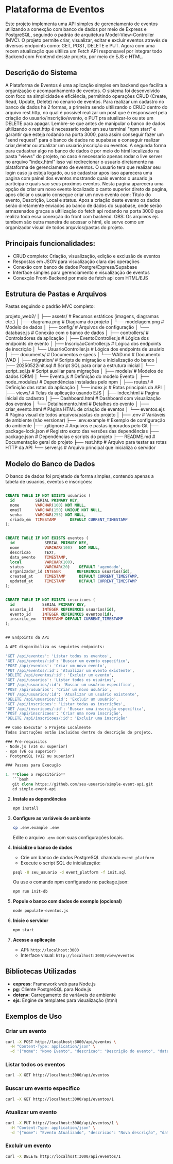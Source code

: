 # Plataforma de Eventos

Este projeto implementa uma API simples de gerenciamento de eventos utilizando a conexção com banco de dados por meio de  Express e PostgreSQL, seguindo o padrão de arquitetura  Model-View-Controller (MVC). O projeto permite criar, visualizar, editar e excluir eventos através de diversos endpoints como: GET, POST, DELETE e PUT. Agora com uma recem atualização que ultiliza um Fetch API responsavel por integrar todo Backend com Frontend desste projeto, por meio de EJS e HTML.

## Descrição do Sistema

A Plataforma de Eventos é uma aplicação simples em backend que facilita a organização e acompanhamento de eventos. O sistema foi desenvolvido com foco na simplicidade e eficiência, permitindo operações CRUD (Create, Read, Update, Delete) no cenario de eventos. 
Para realizar um cadastro no banco de dados há 2 formas, a primeira sendo ultilizando o CRUD dentro do arquivo rest.http, no qual é possivel realizar um post que é responsavel pela criação do usuario/inscrição/evento, o PUT pra atualizar-lo ou ate um DELETE para apagar. Lembre-se que antes de manipular o banco de dados ultilizando o rest.http é necessario rodar em seu terminal "npm start" e garantir que esteja rodando na porta 3000, para assim conseguir fazer um "send request" para o banco de dados no supabase e conseguir realizar criar,deletar ou atualizar um usuario,inscrição ou eventos. 
A segunda forma para cadastrar algo no banco de dados é por meio do html localizado na pasta "views" do projeto, no caso é necessario apenas rodar o live server no arquivo "index.html" isso vai redirecionar o usuario diretamente na plataforma de gerenciamento de eventos. O usuario tera que realizar seu login caso ja esteja logado, ou se cadastrar apos isso aparecera uma pagina com painel dos eventos mostrando quais eventos o usuario ja participa e quais sao seus proximos eventos. Nesta pagina aparecera uma opção de criar um novo evento localizado o canto superior direto  da pagina, apos cliclar o usuario consegue criar um novo evento com: Titulo do evento, Descrição, Local e status. Apos a criação deste evento os dados serão diretamente enviados ao banco de dados do supabase, onde serão armazenados graças a ultilização do fetch api rodando na porta 3000 que realiza toda essa conexção do front com backend.
OBS: Os arquivos ejs tambem são outra maneira de acessar o html, ele serve como um organizador visual de todos arquvios/pastas do projeto.

## Principais funcionalidades:
- CRUD completo: Criação, visualização, edição e exclusão de eventos 
- Respostas em JSON para visualização clara das operações
- Conexão com banco de dados Postgre/Express/Supabase
- Interface simples para gerenciamento  e visualização de eventos
- Conexção Front-Backend por meio de  fetch api com HTML/EJS


## Estrutura de Pastas e Arquivos

Pastas seguindo o padrão MVC completo:


projeto_web2/
│
├── assets/                # Recursos estáticos (imagens, diagramas etc.)
│   ├── diagrama.png       # Diagrama do projeto
│   └── modelagem.png      # Modelo de dados
│
├── config/                # Arquivos de configuração
│   └── database.js        # Conexão com o banco de dados
│
├── controllers/           # Controladores da aplicação
│   ├── EventoController.js     # Lógica dos endpoints de evento
│   ├── InscriçãoController.js  # Lógica dos endpoints de inscrição
│   └── UsuarioController.js    # Lógica dos endpoints de usuário
│
├── documents/             # Documentos e specs
│   └── WAD.md             # Documento WAD
│
├── migration/             # Scripts de migração e inicialização do banco
│   ├── 20250522init.sql   # Script SQL para criar a estrutura inicial
│   └── script_sql.js      # Script auxiliar para migrações
│
├── models/                # Modelos de dados (ORM)
│   └── Evento.js          # Definição do modelo Evento
│
├── node_modules/          # Dependências instaladas pelo npm
│
├── routes/                # Definição das rotas da aplicação
│   └── index.js           # Rotas principais da API
│
├── views/                 # Telas da aplicação usando EJS
│   ├── index.html         # Pagina inicial do cadastro
│   ├── Dashboard.html     # Dashboard com visualização dos eventos
│   └── Detalhamento.html  # Detalhes do evento
│   ├── criar_evento.html  # Página HTML de criação de eventos
│   └── eventos.ejs        # Página visual de todos arquivos/pastas do projeto
│
├── .env                   # Variáveis de ambiente (não versionar)
├── .env.example           # Exemplo de configuração do ambiente
├── .gitignore             # Arquivos e pastas ignorados pelo Git
├── package-lock.json      # Registro exato das versões das dependências
├── package.json           # Dependências e scripts do projeto
├── README.md              # Documentação geral do projeto
├── rest.http              # Arquivo para testar as rotas HTTP da API
└── server.js              # Arquivo principal que inicializa o servidor




## Modelo do Banco de Dados

O banco de dados foi projetado de forma simples, contendo apenas a tabela de usuarios, eventos e inscrições:

```sql

CREATE TABLE IF NOT EXISTS usuarios (
  id         SERIAL PRIMARY KEY,
  nome       VARCHAR(100) NOT NULL,
  email      VARCHAR(150) UNIQUE NOT NULL,
  senha      VARCHAR(255) NOT NULL,
  criado_em  TIMESTAMP      DEFAULT CURRENT_TIMESTAMP
);


CREATE TABLE IF NOT EXISTS eventos (
  id             SERIAL PRIMARY KEY,
  nome           VARCHAR(100)   NOT NULL,
  descricao      TEXT,
  data_evento    TIMESTAMP,
  local          VARCHAR(100),
  status         VARCHAR(20)    DEFAULT 'agendado',
  organizador_id INTEGER       REFERENCES usuarios(id),
  created_at     TIMESTAMP      DEFAULT CURRENT_TIMESTAMP,
  updated_at     TIMESTAMP      DEFAULT CURRENT_TIMESTAMP
);


CREATE TABLE IF NOT EXISTS inscricoes (
  id            SERIAL PRIMARY KEY,
  usuario_id    INTEGER REFERENCES usuarios(id),
  evento_id     INTEGER REFERENCES eventos(id),
  inscrito_em   TIMESTAMP DEFAULT CURRENT_TIMESTAMP
);


## Endpoints da API

A API disponibiliza os seguintes endpoints:

'GET /api/eventos': 'Listar todos os eventos',
'GET /api/eventos/:id': 'Buscar um evento específico',
'POST /api/eventos': 'Criar um novo evento',
'PUT /api/eventos/:id': 'Atualizar um evento existente',
'DELETE /api/eventos/:id': 'Excluir um evento',
'GET /api/usuarios': 'Listar todos os usuários',
'GET /api/usuarios/:id': 'Buscar um usuário específico',
'POST /api/usuarios': 'Criar um novo usuário',
'PUT /api/usuarios/:id': 'Atualizar um usuário existente',
'DELETE /api/usuarios/:id': 'Excluir um usuário',
'GET /api/inscricoes': 'Listar todas as inscrições',
'GET /api/inscricoes/:id': 'Buscar uma inscrição específica',
'POST /api/inscricoes': 'Criar uma nova inscrição',
'DELETE /api/inscricoes/:id': 'Excluir uma inscrição'

## Como Executar o Projeto Localmente
Todas instruções estão incluidas dentro da descrição do projeto.

### Pré-requisitos
- Node.js (v14 ou superior)
- npm (v6 ou superior)
- PostgreSQL (v12 ou superior)

### Passos para Execução

1. **Clone o repositório**
   ```bash
   git clone https://github.com/seu-usuario/simple-event-api.git
   cd simple-event-api
   ```

2. **Instale as dependências**
   ```bash
   npm install
   ```

3. **Configure as variáveis de ambiente**
   ```bash
   cp .env.example .env
   ```
   Edite o arquivo `.env` com suas configurações locais.

4. **Inicialize o banco de dados**
   - Crie um banco de dados PostgreSQL chamado `event_platform`
   - Execute o script SQL de inicialização:
   ```bash
   psql -U seu_usuario -d event_platform -f init.sql
   ```
   Ou use o comando npm configurado no package.json:
   ```bash
   npm run init-db
   ```

5. **Popule o banco com dados de exemplo (opcional)**
   ```bash
   node populate-eventos.js
   ```

6. **Inicie o servidor**
   ```bash
   npm start
   ```

7. **Acesse a aplicação**
   - API: `http://localhost:3000`
   - Interface visual: `http://localhost:3000/view/eventos`

## Bibliotecas Utilizadas

- **express**: Framework web para Node.js
- **pg**: Cliente PostgreSQL para Node.js
- **dotenv**: Carregamento de variáveis de ambiente
- **ejs**: Engine de templates para visualização (html)

## Exemplos de Uso

### Criar um evento
```bash
curl -X POST http://localhost:3000/api/eventos \
  -H "Content-Type: application/json" \
  -d '{"nome": "Novo Evento", "descricao": "Descrição do evento", "data_evento": "2025-06-15T09:00:00", "local": "Centro de Convenções", "status": "agendado"}'
```

### Listar todos os eventos
```bash
curl -X GET http://localhost:3000/api/eventos
```

### Buscar um evento específico
```bash
curl -X GET http://localhost:3000/api/eventos/1
```

### Atualizar um evento
```bash
curl -X PUT http://localhost:3000/api/eventos/1 \
  -H "Content-Type: application/json" \
  -d '{"nome": "Evento Atualizado", "descricao": "Nova descrição", "data_evento": "2025-06-16T10:00:00", "local": "Novo Local", "status": "em andamento"}'
```

### Excluir um evento
```bash
curl -X DELETE http://localhost:3000/api/eventos/1
```
